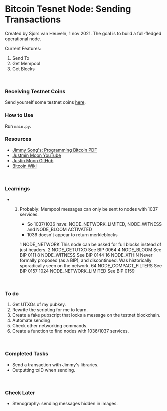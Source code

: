 # Bitcoin Tesnet Node: Sending Transactions #
Created by Sjors van Heuveln, 1 nov 2021.
The goal is to build a full-fledged operational node.

Current Features:
1. Send Tx
2. Get Mempool
3. Get Blocks
<br/>

### Receiving Testnet Coins ###
Send yourself some testnet coins [here](https://testnet-faucet.mempool.co/).
<br/>

### How to Use ###
Run `main.py`.
<br/>

### Resources ###
- [Jimmy Song's: Programming Bitcoin PDF](https://www.programming-book.com/python-programming123uo00es0429/)
- [Justmin Moon YouTube](https://www.youtube.com/watch?v=gMmWhiDSius&ab_channel=JustinMoon)
- [Justin Moon GitHub](https://github.com/justinmoon/)
- [Bitcoin Wiki](https://en.bitcoin.it/wiki/Protocol_documentation#tx)
<br/>

### Learnings ###
 - 1. Probably: Mempool messages can only be sent to nodes with 1037 services.
      * So 1037/1036 have: NODE_NETWORK_LIMITED, NODE_WITNESS and NODE_BLOOM ACTIVATED
      * 1036 doesn't appear to return merkleblocks
      
      1  NODE_NETWORK  This node can be asked for full blocks instead of just headers.
      2 NODE_GETUTXO  See BIP 0064
      4 NODE_BLOOM  See BIP 0111
      8 NODE_WITNESS  See BIP 0144
      16  NODE_XTHIN  Never formally proposed (as a BIP), and discontinued. Was historically sporadically seen on the network.
      64  NODE_COMPACT_FILTERS  See BIP 0157
      1024  NODE_NETWORK_LIMITED  See BIP 0159
<br/>

### To do ###
1. Get UTXOs of my pubkey.
2. Rewrite the scripting for me to learn.
3. Create a fake pubscript that locks a message on the testnet blockchain.
4. Automate sending
5. Check other networking commands.
6. Create a function to find nodes with 1036/1037 services.

<br/>

### Completed Tasks ###
- Send a transaction with Jimmy's libraries.
- Outputting txID when sending.
<br/>

### Check Later ###
- Stenography: sending messages hidden in images.
<br/>
